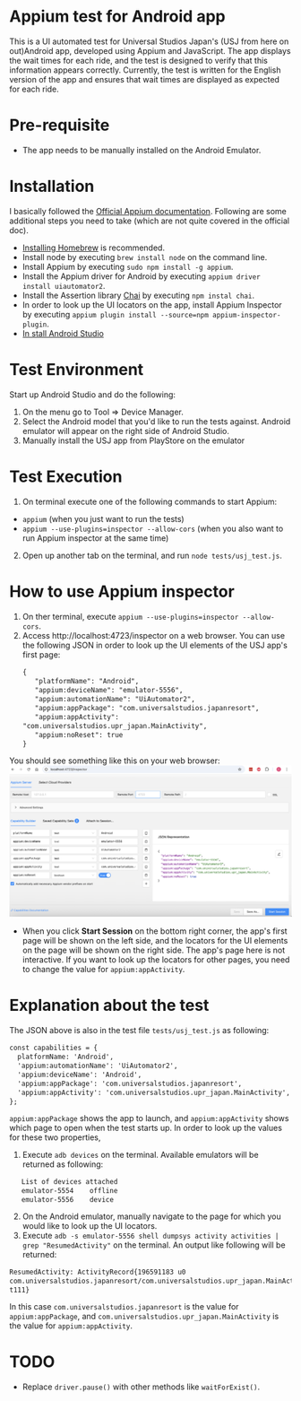 # Appium test for Android app
This is a UI automated test for Universal Studios Japan's (USJ from here on out)Android app, developed using Appium and
JavaScript. The app displays the wait times for each ride, and the test is designed to verify that 
this information appears correctly.  Currently, the test is written for the English version of 
the app and ensures that wait times are displayed as expected for each ride.

# Pre-requisite
* The app needs to be manually installed on the Android Emulator.

# Installation
I basically followed the [Official Appium documentation](https://appium.io/docs/en/2.5/quickstart/install/).
Following are some additional steps you need to take (which are not quite covered in the official doc).
* [Installing Homebrew](https://brew.sh/) is recommended.
* Install node by executing `brew install node` on the command line.
* Install Appium by executing `sudo npm install -g appium`.
* Install the Appium driver for Android by executing `appium driver install uiautomator2`.
* Install the Assertion library [Chai](https://www.chaijs.com/) by executing `npm instal chai`.
* In order to look up the UI locators on the app, install Appium Inspector by executing  `appium plugin install --source=npm appium-inspector-plugin`.
* [In stall Android Studio](https://developer.android.com/studio?gad_source=1&gad_campaignid=21831783525&gbraid=0AAAAAC-IOZkJYSDVzOOH-iUrP3ksxf12R&gclid=CjwKCAjwpMTCBhA-EiwA_-MsmWLeDRJSOm1xcrIP4FYRRmRfPkOWtQLL_8w9b83ZRGeJZ1PePM6vORoCV2kQAvD_BwE&gclsrc=aw.ds)

# Test Environment
Start up Android Studio and do the following:
1. On the menu go to Tool => Device Manager.
2. Select the Android model that you'd like to run the tests against.  Android emulator will appear on the right side of Android Studio.
3. Manually install the USJ app from PlayStore on the emulator

# Test Execution
1. On terminal execute one of the following commands to start Appium:
* `appium` (when you just want to run the tests)
* `appium --use-plugins=inspector --allow-cors` (when you also want to run Appium inspector at the same time)
2. Open up another tab on the terminal, and run `node tests/usj_test.js`.

# How to use Appium inspector
1. On ther terminal, execute `appium --use-plugins=inspector --allow-cors`.
2. Access http://localhost:4723/inspector on a web browser.  You can use the following JSON in order to look up the UI elements of the USJ app's first page:
   ```
   {
      "platformName": "Android",
      "appium:deviceName": "emulator-5556",
      "appium:automationName": "UiAutomator2",
      "appium:appPackage": "com.universalstudios.japanresort",
      "appium:appActivity": "com.universalstudios.upr_japan.MainActivity",
      "appium:noReset": true
   }
   ```
You should see something like this on your web browser:
![Screenshot](resources/appium_inspector.png)

* When you click **Start Session** on the bottom right corner, the app's first page will be shown on the left side, and the locators for the UI elements on the page will be shown on the right side.  The app's page here is not interactive.  If you want to look up the locators for other pages, you need to change the value for `appium:appActivity`.

# Explanation about the test
The JSON above is also in the test file `tests/usj_test.js` as following:
```
const capabilities = {
  platformName: 'Android',
  'appium:automationName': 'UiAutomator2',
  'appium:deviceName': 'Android',
  'appium:appPackage': 'com.universalstudios.japanresort',
  'appium:appActivity': 'com.universalstudios.upr_japan.MainActivity',
};
```
`appium:appPackage` shows the app to launch, and `appium:appActivity` shows which page to open when the test starts up.  In order to look up the values for these two properties,
1. Execute `adb devices` on the terminal.  Available emulators will be returned as following:
```
   List of devices attached
   emulator-5554	offline
   emulator-5556	device
```
2. On the Android emulator, manually navigate to the page for which you would like to look up the UI locators.
3. Execute `adb -s emulator-5556 shell dumpsys activity activities | grep "ResumedActivity"` on the terminal.  An output like following will be returned:
```
ResumedActivity: ActivityRecord{196591183 u0 com.universalstudios.japanresort/com.universalstudios.upr_japan.MainActivity t111}
```
In this case `com.universalstudios.japanresort` is the value for `appium:appPackage`, and `com.universalstudios.upr_japan.MainActivity` is the value for `appium:appActivity`.

# TODO
* Replace `driver.pause()` with other methods like `waitForExist()`.

